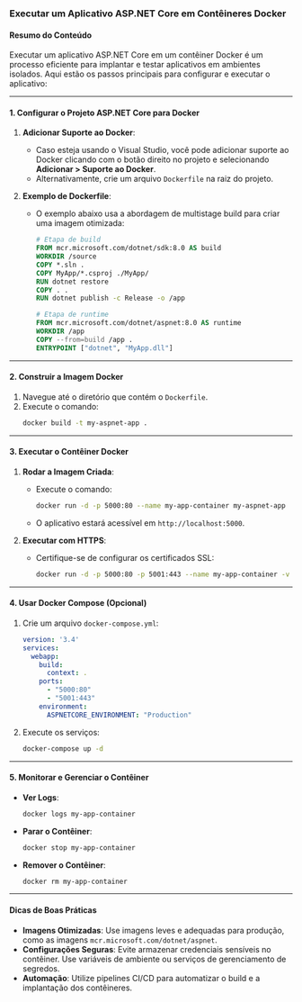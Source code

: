 ### Executar um Aplicativo ASP.NET Core em Contêineres Docker

#### Resumo do Conteúdo

Executar um aplicativo ASP.NET Core em um contêiner Docker é um processo eficiente para implantar e testar aplicativos em ambientes isolados. Aqui estão os passos principais para configurar e executar o aplicativo:

---

#### **1. Configurar o Projeto ASP.NET Core para Docker**

1. **Adicionar Suporte ao Docker**:
   - Caso esteja usando o Visual Studio, você pode adicionar suporte ao Docker clicando com o botão direito no projeto e selecionando **Adicionar > Suporte ao Docker**.
   - Alternativamente, crie um arquivo `Dockerfile` na raiz do projeto.

2. **Exemplo de Dockerfile**:
   - O exemplo abaixo usa a abordagem de multistage build para criar uma imagem otimizada:
     ```dockerfile
     # Etapa de build
     FROM mcr.microsoft.com/dotnet/sdk:8.0 AS build
     WORKDIR /source
     COPY *.sln .
     COPY MyApp/*.csproj ./MyApp/
     RUN dotnet restore
     COPY . .
     RUN dotnet publish -c Release -o /app

     # Etapa de runtime
     FROM mcr.microsoft.com/dotnet/aspnet:8.0 AS runtime
     WORKDIR /app
     COPY --from=build /app .
     ENTRYPOINT ["dotnet", "MyApp.dll"]
     ```

---

#### **2. Construir a Imagem Docker**

1. Navegue até o diretório que contém o `Dockerfile`.
2. Execute o comando:
   ```bash
   docker build -t my-aspnet-app .
   ```

---

#### **3. Executar o Contêiner Docker**

1. **Rodar a Imagem Criada**:
   - Execute o comando:
     ```bash
     docker run -d -p 5000:80 --name my-app-container my-aspnet-app
     ```
   - O aplicativo estará acessível em `http://localhost:5000`.

2. **Executar com HTTPS**:
   - Certifique-se de configurar os certificados SSL:
     ```bash
     docker run -d -p 5000:80 -p 5001:443 --name my-app-container -v ${HOME}/.aspnet/https:/root/.aspnet/https/ my-aspnet-app
     ```

---

#### **4. Usar Docker Compose (Opcional)**

1. Crie um arquivo `docker-compose.yml`:
   ```yaml
   version: '3.4'
   services:
     webapp:
       build:
         context: .
       ports:
         - "5000:80"
         - "5001:443"
       environment:
         ASPNETCORE_ENVIRONMENT: "Production"
   ```

2. Execute os serviços:
   ```bash
   docker-compose up -d
   ```

---

#### **5. Monitorar e Gerenciar o Contêiner**

- **Ver Logs**:
  ```bash
  docker logs my-app-container
  ```

- **Parar o Contêiner**:
  ```bash
  docker stop my-app-container
  ```

- **Remover o Contêiner**:
  ```bash
  docker rm my-app-container
  ```

---

#### **Dicas de Boas Práticas**

- **Imagens Otimizadas**: Use imagens leves e adequadas para produção, como as imagens `mcr.microsoft.com/dotnet/aspnet`.
- **Configurações Seguras**: Evite armazenar credenciais sensíveis no contêiner. Use variáveis de ambiente ou serviços de gerenciamento de segredos.
- **Automação**: Utilize pipelines CI/CD para automatizar o build e a implantação dos contêineres.